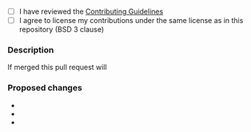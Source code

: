 <!--
Please make sure you fill the following sections. If this PR fixes an issue, please tag the issue number in the first section.

e.g.

This fixes issue #123
-->

- [ ] I have reviewed the [Contributing Guidelines](../CONTRIBUTING.md)
- [ ] I agree to license my contributions under the same license as in this repository (BSD 3 clause)

### Description

<!-- please finish the following statement -->
If merged this pull request will

### Proposed changes

<!-- Describe the proposed changes of Pull Request here -->
-
-
-
